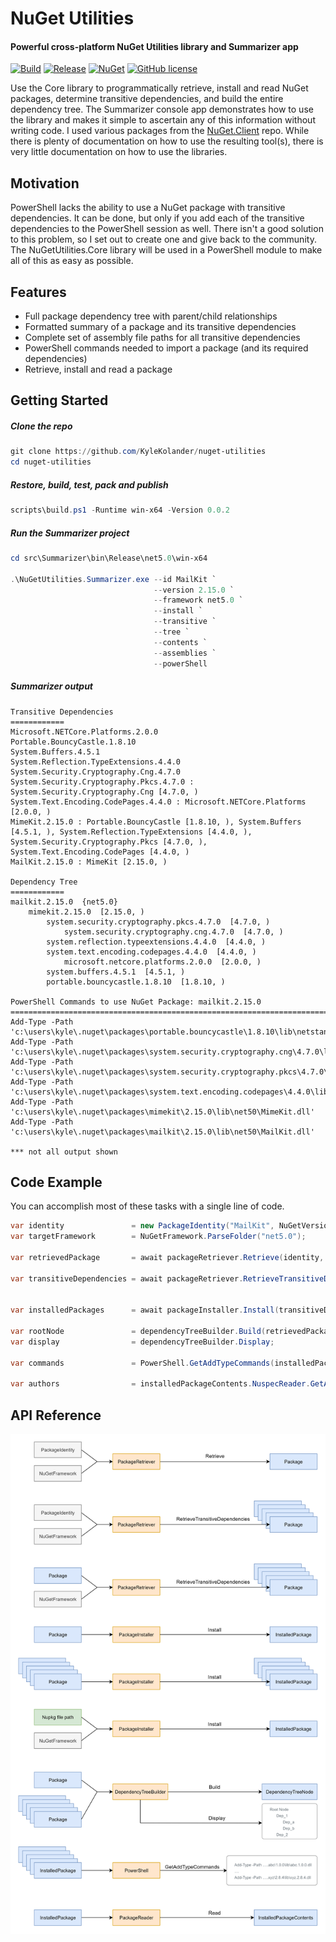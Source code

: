 # NuGet Utilities

#### Powerful cross-platform NuGet Utilities library and Summarizer app

[![Build](https://github.com/KyleKolander/nuget-utilities/actions/workflows/ci.yml/badge.svg)](https://github.com/KyleKolander/nuget-utilities/actions/workflows/ci.yml) [![Release](https://github.com/KyleKolander/nuget-utilities/actions/workflows/release.yml/badge.svg)](https://github.com/KyleKolander/nuget-utilities/actions/workflows/release.yml) [![NuGet](https://img.shields.io/nuget/v/NuGetUtilities.Core.svg)](https://www.nuget.org/packages/NuGetUtilities.Core/) [![GitHub license](https://img.shields.io/badge/license-MIT%20-blue.svg)](https://raw.githubusercontent.com/KyleKolander/nuget-utilities/main/LICENSE)

Use the Core library to programmatically retrieve, install and read NuGet packages, determine transitive dependencies, and build the entire dependency tree. The Summarizer console app demonstrates how to use the library and makes it simple to ascertain any of this information without writing code.  I used various packages from the [NuGet.Client](https://github.com/NuGet/NuGet.Client) repo.  While there is plenty of documentation on how to use the resulting tool(s), there is very little documentation on how to use the libraries.

## Motivation

PowerShell lacks the ability to use a NuGet package with transitive dependencies.  It can be done, but only if you add each of the transitive dependencies to the PowerShell session as well.  There isn't a good solution to this problem, so I set out to create one and give back to the community.  The NuGetUtilities.Core library will be used in a PowerShell module to make all of this as easy as possible.

## Features

- Full package dependency tree with parent/child relationships
- Formatted summary of a package and its transitive dependencies
- Complete set of assembly file paths for all transitive dependencies
- PowerShell commands needed to import a package (and its required dependencies)
- Retrieve, install and read a package

## Getting Started

##### Clone the repo

```powershell
git clone https://github.com/KyleKolander/nuget-utilities
cd nuget-utilities
```

##### Restore, build, test, pack and publish

```powershell
scripts\build.ps1 -Runtime win-x64 -Version 0.0.2
```

##### Run the Summarizer project

```powershell
cd src\Summarizer\bin\Release\net5.0\win-x64

.\NuGetUtilities.Summarizer.exe --id MailKit `
                                --version 2.15.0 `
                                --framework net5.0 `
                                --install `
                                --transitive `
                                --tree `
                                --contents `
                                --assemblies `
                                --powerShell
```

##### Summarizer output

```
Transitive Dependencies
============
Microsoft.NETCore.Platforms.2.0.0
Portable.BouncyCastle.1.8.10
System.Buffers.4.5.1
System.Reflection.TypeExtensions.4.4.0
System.Security.Cryptography.Cng.4.7.0
System.Security.Cryptography.Pkcs.4.7.0 : System.Security.Cryptography.Cng [4.7.0, )
System.Text.Encoding.CodePages.4.4.0 : Microsoft.NETCore.Platforms [2.0.0, )
MimeKit.2.15.0 : Portable.BouncyCastle [1.8.10, ), System.Buffers [4.5.1, ), System.Reflection.TypeExtensions [4.4.0, ), System.Security.Cryptography.Pkcs [4.7.0, ), System.Text.Encoding.CodePages [4.4.0, )
MailKit.2.15.0 : MimeKit [2.15.0, )

Dependency Tree
============
mailkit.2.15.0  {net5.0}
    mimekit.2.15.0  [2.15.0, )
        system.security.cryptography.pkcs.4.7.0  [4.7.0, )
            system.security.cryptography.cng.4.7.0  [4.7.0, )
        system.reflection.typeextensions.4.4.0  [4.4.0, )
        system.text.encoding.codepages.4.4.0  [4.4.0, )
            microsoft.netcore.platforms.2.0.0  [2.0.0, )
        system.buffers.4.5.1  [4.5.1, )
        portable.bouncycastle.1.8.10  [1.8.10, )

PowerShell Commands to use NuGet Package: mailkit.2.15.0
================================================================================
Add-Type -Path 'c:\users\kyle\.nuget\packages\portable.bouncycastle\1.8.10\lib\netstandard2.0\BouncyCastle.Crypto.dll'
Add-Type -Path 'c:\users\kyle\.nuget\packages\system.security.cryptography.cng\4.7.0\lib\netcoreapp3.0\System.Security.Cryptography.Cng.dll'
Add-Type -Path 'c:\users\kyle\.nuget\packages\system.security.cryptography.pkcs\4.7.0\lib\netcoreapp3.0\System.Security.Cryptography.Pkcs.dll'
Add-Type -Path 'c:\users\kyle\.nuget\packages\system.text.encoding.codepages\4.4.0\lib\netstandard2.0\System.Text.Encoding.CodePages.dll'
Add-Type -Path 'c:\users\kyle\.nuget\packages\mimekit\2.15.0\lib\net50\MimeKit.dll'
Add-Type -Path 'c:\users\kyle\.nuget\packages\mailkit\2.15.0\lib\net50\MailKit.dll'

*** not all output shown
```

## Code Example

You can accomplish most of these tasks with a single line of code.

```csharp
var identity               = new PackageIdentity("MailKit", NuGetVersion.Parse("2.15.0"));
var targetFramework        = NuGetFramework.ParseFolder("net5.0");

var retrievedPackage       = await packageRetriever.Retrieve(identity, targetFramework);

var transitiveDependencies = await packageRetriever.RetrieveTransitiveDependencies(retrievedPackage
                                                                                 , targetFramework);

var installedPackages      = await packageInstaller.Install(transitiveDependencies);

var rootNode               = dependencyTreeBuilder.Build(retrievedPackage, transitiveDependencies);
var display                = dependencyTreeBuilder.Display;

var commands               = PowerShell.GetAddTypeCommands(installedPackages);

var authors                = installedPackageContents.NuspecReader.GetAuthors();
```

## API Reference

![Flow Diagrams](https://raw.githubusercontent.com/KyleKolander/nuget-utilities/main/diagrams/Flow.png)
